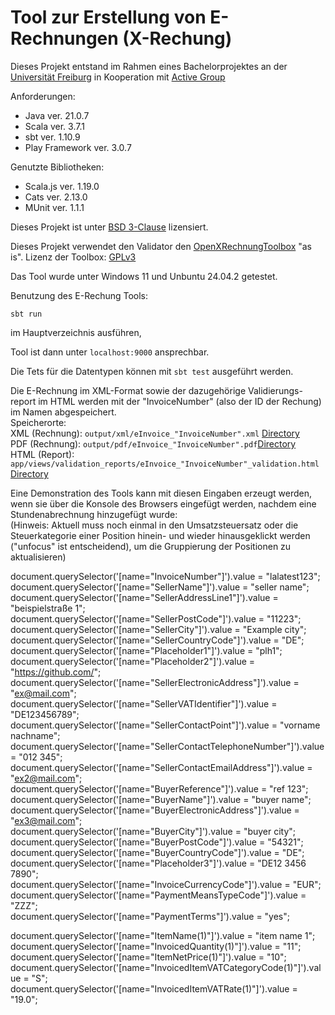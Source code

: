 # Tool zur Erstellung von E-Rechnungen (X-Rechung)

Dieses Projekt entstand im Rahmen eines Bachelorprojektes an der [Universität Freiburg](https://uni-freiburg.de/) in Kooperation mit [Active Group](https://www.active-group.de/)

Anforderungen: 
- Java ver. 21.0.7
- Scala ver. 3.7.1
- sbt ver. 1.10.9
- Play Framework ver. 3.0.7

Genutzte Bibliotheken:
- Scala.js ver. 1.19.0
- Cats ver. 2.13.0
- MUnit ver. 1.1.1

Dieses Projekt ist unter [BSD 3-Clause](LICENSE.txt) lizensiert.

Dieses Projekt verwendet den Validator den [OpenXRechnungToolbox](https://github.com/jcthiele/OpenXRechnungToolbox) "as is". Lizenz der Toolbox: [GPLv3](Toolbox/license.txt)

Das Tool wurde unter Windows 11 und Unbuntu 24.04.2 getestet.

Benutzung des E-Rechung Tools:

`sbt run`

im Hauptverzeichnis ausführen,

Tool ist dann unter `localhost:9000` ansprechbar.

Die Tets für die Datentypen können mit `sbt test` ausgeführt werden.

Die E-Rechnung im XML-Format sowie der dazugehörige Validierungs-report im HTML werden mit der "InvoiceNumber" (also der ID der Rechung) im Namen abgespeichert.\
Speicherorte:\
XML (Rechnung): `output/xml/eInvoice_"InvoiceNumber".xml` [Directory](output/xml/)\
PDF (Rechnung): `output/pdf/eInvoice_"InvoiceNumber".pdf`[Directory](output/pdf/)\
HTML (Report): `app/views/validation_reports/eInvoice_"InvoiceNumber"_validation.html` [Directory](app/views/validation_reports/)

Eine Demonstration des Tools kann mit diesen Eingaben erzeugt werden, wenn sie über die Konsole des Browsers eingefügt werden, nachdem eine Stundenabrechnung hinzugefügt wurde:\
(Hinweis: Aktuell muss noch einmal in den Umsatzsteuersatz oder die Steuerkategorie einer Position hinein- und wieder hinausgeklickt werden ("unfocus" ist entscheidend), um die Gruppierung der Positionen zu aktualisieren)

document.querySelector('[name="InvoiceNumber"]').value = "lalatest123";\
document.querySelector('[name="SellerName"]').value = "seller name";\
document.querySelector('[name="SellerAddressLine1"]').value = "beispielstraße 1";\
document.querySelector('[name="SellerPostCode"]').value = "11223";\
document.querySelector('[name="SellerCity"]').value = "Example city";\
document.querySelector('[name="SellerCountryCode"]').value = "DE";\
document.querySelector('[name="Placeholder1"]').value = "plh1";\
document.querySelector('[name="Placeholder2"]').value = "https://github.com/";
document.querySelector('[name="SellerElectronicAddress"]').value = "ex@mail.com";\
document.querySelector('[name="SellerVATIdentifier"]').value = "DE123456789";\
document.querySelector('[name="SellerContactPoint"]').value = "vorname nachname";\
document.querySelector('[name="SellerContactTelephoneNumber"]').value = "012 345";\
document.querySelector('[name="SellerContactEmailAddress"]').value = "ex2@mail.com";\
document.querySelector('[name="BuyerReference"]').value = "ref 123";\
document.querySelector('[name="BuyerName"]').value = "buyer name";\
document.querySelector('[name="BuyerElectronicAddress"]').value = "ex3@mail.com";\
document.querySelector('[name="BuyerCity"]').value = "buyer city";\
document.querySelector('[name="BuyerPostCode"]').value = "54321";\
document.querySelector('[name="BuyerCountryCode"]').value = "DE";\
document.querySelector('[name="Placeholder3"]').value = "DE12 3456 7890";\
document.querySelector('[name="InvoiceCurrencyCode"]').value = "EUR";\
document.querySelector('[name="PaymentMeansTypeCode"]').value = "ZZZ";\
document.querySelector('[name="PaymentTerms"]').value = "yes";

document.querySelector('[name="ItemName(1)"]').value = "item name 1";\
document.querySelector('[name="InvoicedQuantity(1)"]').value = "11";\
document.querySelector('[name="ItemNetPrice(1)"]').value = "10";\
document.querySelector('[name="InvoicedItemVATCategoryCode(1)"]').value = "S";\
document.querySelector('[name="InvoicedItemVATRate(1)"]').value = "19.0";
